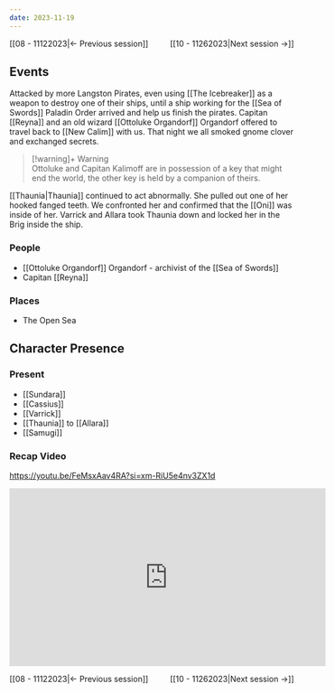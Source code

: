 ```yaml
---
date: 2023-11-19
---
```

[[08 - 11122023|← Previous session]] <span style="float: right;">[[10 - 11262023|Next session →]]</span>

## Events
Attacked by more Langston Pirates, even using [[The Icebreaker]] as a weapon to destroy one of their ships, until a ship working for the [[Sea of Swords]] Paladin Order arrived and help us finish the pirates. Capitan [[Reyna]] and an old wizard [[Ottoluke Organdorf]] Organdorf offered to travel back to [[New Calim]] with us. That night we all smoked gnome clover and exchanged secrets.

> [!warning]+ Warning  
> Ottoluke and Capitan Kalimoff are in possession of a key that might end the world, the other key is held by a companion of theirs. 

[[Thaunia|Thaunia]] continued to act abnormally. She pulled out one of her hooked fanged teeth. We confronted her and confirmed that the [[Oni]] was inside of her. Varrick and Allara took Thaunia down and locked her in the Brig inside the ship.

### People
- [[Ottoluke Organdorf]] Organdorf - archivist of the [[Sea of Swords]] 
- Capitan [[Reyna]] 

### Places 
- The Open Sea

## Character Presence 
### Present
- [[Sundara]] 
- [[Cassius]] 
- [[Varrick]] 
- [[Thaunia]] to [[Allara]] 
- [[Samugi]] 

### Recap Video

https://youtu.be/FeMsxAav4RA?si=xm-RiU5e4nv3ZX1d

<iframe width="560" height="315" src="https://www.youtube.com/embed/FeMsxAav4RA?si=5L1LOZJUGlJxuMHJ" title="YouTube video player" frameborder="0" allow="accelerometer; autoplay; clipboard-write; encrypted-media; gyroscope; picture-in-picture; web-share" referrerpolicy="strict-origin-when-cross-origin" allowfullscreen></iframe>

[[08 - 11122023|← Previous session]] <span style="float: right;">[[10 - 11262023|Next session →]]</span>